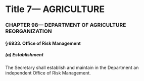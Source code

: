 
# Title 7— AGRICULTURE
### CHAPTER 98— DEPARTMENT OF AGRICULTURE REORGANIZATION
#### § 6933. Office of Risk Management
##### (a) Establishment

The Secretary shall establish and maintain in the Department an independent Office of Risk Management.
